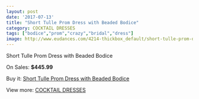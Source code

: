 ```yaml
---
layout: post
date: '2017-07-13'
title: "Short Tulle Prom Dress with Beaded Bodice"
category: COCKTAIL DRESSES
tags: ["bodice","prom","crazy","bridal","dress"]
image: http://www.eudances.com/4214-thickbox_default/short-tulle-prom-dress-with-beaded-bodice.jpg
---
```

Short Tulle Prom Dress with Beaded Bodice

On Sales: **$445.99**
<a href="https://www.eudances.com/en/cocktail-dresses/1404-short-tulle-prom-dress-with-beaded-bodice.html"><amp-img layout="responsive" width="600" height="600" src="//www.eudances.com/4214-thickbox_default/short-tulle-prom-dress-with-beaded-bodice.jpg" alt="Short Tulle Prom Dress with Beaded Bodice 0" /></a>
<a href="https://www.eudances.com/en/cocktail-dresses/1404-short-tulle-prom-dress-with-beaded-bodice.html"><amp-img layout="responsive" width="600" height="600" src="//www.eudances.com/4219-thickbox_default/short-tulle-prom-dress-with-beaded-bodice.jpg" alt="Short Tulle Prom Dress with Beaded Bodice 1" /></a>
<a href="https://www.eudances.com/en/cocktail-dresses/1404-short-tulle-prom-dress-with-beaded-bodice.html"><amp-img layout="responsive" width="600" height="600" src="//www.eudances.com/4218-thickbox_default/short-tulle-prom-dress-with-beaded-bodice.jpg" alt="Short Tulle Prom Dress with Beaded Bodice 2" /></a>
<a href="https://www.eudances.com/en/cocktail-dresses/1404-short-tulle-prom-dress-with-beaded-bodice.html"><amp-img layout="responsive" width="600" height="600" src="//www.eudances.com/4217-thickbox_default/short-tulle-prom-dress-with-beaded-bodice.jpg" alt="Short Tulle Prom Dress with Beaded Bodice 3" /></a>
<a href="https://www.eudances.com/en/cocktail-dresses/1404-short-tulle-prom-dress-with-beaded-bodice.html"><amp-img layout="responsive" width="600" height="600" src="//www.eudances.com/4216-thickbox_default/short-tulle-prom-dress-with-beaded-bodice.jpg" alt="Short Tulle Prom Dress with Beaded Bodice 4" /></a>
<a href="https://www.eudances.com/en/cocktail-dresses/1404-short-tulle-prom-dress-with-beaded-bodice.html"><amp-img layout="responsive" width="600" height="600" src="//www.eudances.com/4215-thickbox_default/short-tulle-prom-dress-with-beaded-bodice.jpg" alt="Short Tulle Prom Dress with Beaded Bodice 5" /></a>

Buy it: [Short Tulle Prom Dress with Beaded Bodice](https://www.eudances.com/en/cocktail-dresses/1404-short-tulle-prom-dress-with-beaded-bodice.html "Short Tulle Prom Dress with Beaded Bodice")

View more: [COCKTAIL DRESSES](https://www.eudances.com/en/14-cocktail-dresses "COCKTAIL DRESSES")